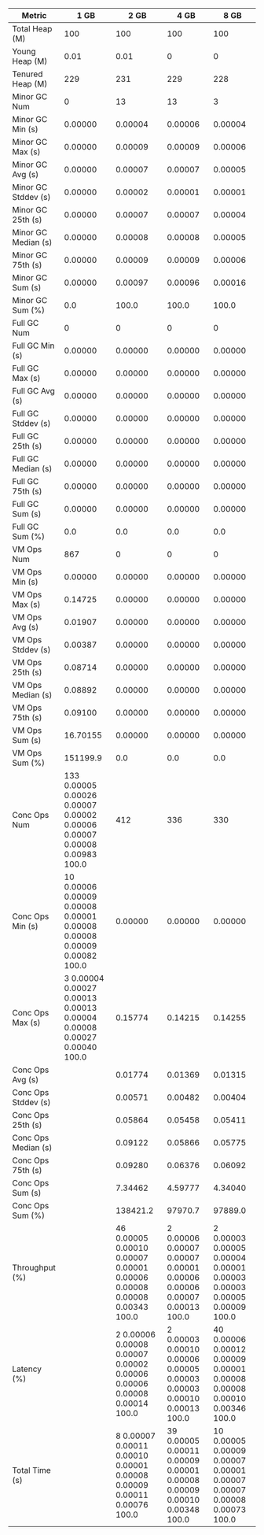| Metric | 1 GB | 2 GB | 4 GB | 8 GB |
|------|----|----|----|----|
| Total Heap (M) | 100 | 100 | 100 | 100 |
| Young Heap (M) | 0.01 | 0.01 | 0 | 0 |
| Tenured Heap (M) | 229 | 231 | 229 | 228 |
| Minor GC Num | 0 | 13 | 13 | 3 |
| Minor GC Min (s) | 0.00000 | 0.00004 | 0.00006 | 0.00004 |
| Minor GC Max (s) | 0.00000 | 0.00009 | 0.00009 | 0.00006 |
| Minor GC Avg (s) | 0.00000 | 0.00007 | 0.00007 | 0.00005 |
| Minor GC Stddev (s) | 0.00000 | 0.00002 | 0.00001 | 0.00001 |
| Minor GC 25th (s) | 0.00000 | 0.00007 | 0.00007 | 0.00004 |
| Minor GC Median (s) | 0.00000 | 0.00008 | 0.00008 | 0.00005 |
| Minor GC 75th (s) | 0.00000 | 0.00009 | 0.00009 | 0.00006 |
| Minor GC Sum (s) | 0.00000 | 0.00097 | 0.00096 | 0.00016 |
| Minor GC Sum (%) | 0.0 | 100.0 | 100.0 | 100.0 |
| Full GC Num | 0 | 0 | 0 | 0 |
| Full GC Min (s) | 0.00000 | 0.00000 | 0.00000 | 0.00000 |
| Full GC Max (s) | 0.00000 | 0.00000 | 0.00000 | 0.00000 |
| Full GC Avg (s) | 0.00000 | 0.00000 | 0.00000 | 0.00000 |
| Full GC Stddev (s) | 0.00000 | 0.00000 | 0.00000 | 0.00000 |
| Full GC 25th (s) | 0.00000 | 0.00000 | 0.00000 | 0.00000 |
| Full GC Median (s) | 0.00000 | 0.00000 | 0.00000 | 0.00000 |
| Full GC 75th (s) | 0.00000 | 0.00000 | 0.00000 | 0.00000 |
| Full GC Sum (s) | 0.00000 | 0.00000 | 0.00000 | 0.00000 |
| Full GC Sum (%) | 0.0 | 0.0 | 0.0 | 0.0 |
| VM Ops Num | 867 | 0 | 0 | 0 |
| VM Ops Min (s) | 0.00000 | 0.00000 | 0.00000 | 0.00000 |
| VM Ops Max (s) | 0.14725 | 0.00000 | 0.00000 | 0.00000 |
| VM Ops Avg (s) | 0.01907 | 0.00000 | 0.00000 | 0.00000 |
| VM Ops Stddev (s) | 0.00387 | 0.00000 | 0.00000 | 0.00000 |
| VM Ops 25th (s) | 0.08714 | 0.00000 | 0.00000 | 0.00000 |
| VM Ops Median (s) | 0.08892 | 0.00000 | 0.00000 | 0.00000 |
| VM Ops 75th (s) | 0.09100 | 0.00000 | 0.00000 | 0.00000 |
| VM Ops Sum (s) | 16.70155 | 0.00000 | 0.00000 | 0.00000 |
| VM Ops Sum (%) | 151199.9 | 0.0 | 0.0 | 0.0 |
| Conc Ops Num | 133	0.00005	0.00026	0.00007	0.00002	0.00006	0.00007	0.00008	0.00983	100.0 | 412 | 336 | 330 |
| Conc Ops Min (s) | 10	0.00006	0.00009	0.00008	0.00001	0.00008	0.00008	0.00009	0.00082	100.0 | 0.00000 | 0.00000 | 0.00000 |
| Conc Ops Max (s) | 3	0.00004	0.00027	0.00013	0.00013	0.00004	0.00008	0.00027	0.00040	100.0 | 0.15774 | 0.14215 | 0.14255 |
| Conc Ops Avg (s) |  | 0.01774 | 0.01369 | 0.01315 |
| Conc Ops Stddev (s) |  | 0.00571 | 0.00482 | 0.00404 |
| Conc Ops 25th (s) |  | 0.05864 | 0.05458 | 0.05411 |
| Conc Ops Median (s) |  | 0.09122 | 0.05866 | 0.05775 |
| Conc Ops 75th (s) |  | 0.09280 | 0.06376 | 0.06092 |
| Conc Ops Sum (s) |  | 7.34462 | 4.59777 | 4.34040 |
| Conc Ops Sum (%) |  | 138421.2 | 97970.7 | 97889.0 |
| Throughput (%) |  | 46	0.00005	0.00010	0.00007	0.00001	0.00006	0.00008	0.00008	0.00343	100.0 | 2	0.00006	0.00007	0.00007	0.00001	0.00006	0.00006	0.00007	0.00013	100.0 | 2	0.00003	0.00005	0.00004	0.00001	0.00003	0.00003	0.00005	0.00009	100.0 |
| Latency (%) |  | 2	0.00006	0.00008	0.00007	0.00002	0.00006	0.00006	0.00008	0.00014	100.0 | 2	0.00003	0.00010	0.00006	0.00005	0.00003	0.00003	0.00010	0.00013	100.0 | 40	0.00006	0.00012	0.00009	0.00001	0.00008	0.00008	0.00010	0.00346	100.0 |
| Total Time (s) |  | 8	0.00007	0.00011	0.00010	0.00001	0.00008	0.00009	0.00011	0.00076	100.0 | 39	0.00005	0.00011	0.00009	0.00001	0.00008	0.00009	0.00010	0.00348	100.0 | 10	0.00005	0.00009	0.00007	0.00001	0.00007	0.00007	0.00008	0.00073	100.0 |
